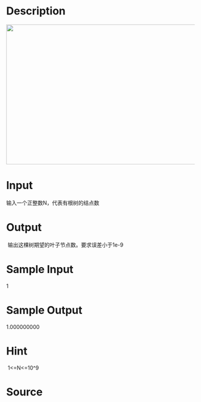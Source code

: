 
# Description

<div class="content"><p><img src="/source/bzoj/4001/img/aHR0cHM6Ly9seWRzeS5jb20vSnVkZ2VPbmxpbmUvdXBsb2FkLzIwMTUwNC8xMTEoMikucG5n.png" width="0" height="0" alt=""/><img src="/source/bzoj/4001/img/aHR0cHM6Ly9seWRzeS5jb20vSnVkZ2VPbmxpbmUvdXBsb2FkLzIwMTUwNC8xMTEoMykucG5n.png" width="726" height="373" alt=""/></p>
<div></div></div>

# Input

<div class="content"><p>输入一个正整数N，代表有根树的结点数</p>
<div></div></div>

# Output

<div class="content"><p> 输出这棵树期望的叶子节点数。要求误差小于1e-9</p>
<div></div></div>

# Sample Input

<div class="content"><span class="sampledata">1</span></div>

# Sample Output

<div class="content"><span class="sampledata">1.000000000<br/>
</span></div>

# Hint

<div class="content"><p></p><p> 1&lt;=N&lt;=10^9</p><p></p></div>

# Source

<div class="content"><p><a href="problemset.php?search="></a></p></div>

